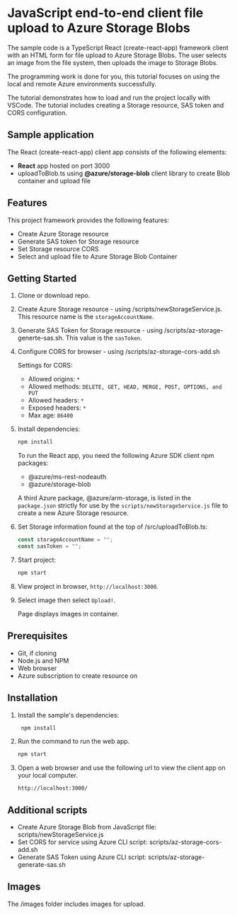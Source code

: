 # JavaScript end-to-end client file upload to Azure Storage Blobs

The sample code is a TypeScript React (create-react-app) framework client with an HTML form for file upload to Azure Storage Blobs. The user selects an image from the file system, then uploads the image to Storage Blobs. 

The programming work is done for you, this tutorial focuses on using the local and remote Azure environments successfully.

The tutorial demonstrates how to load and run the project locally with VSCode. The tutorial includes creating a Storage resource, SAS token and CORS configuration. 

## Sample application

The React (create-react-app) client app consists of the following elements:

* **React** app hosted on port 3000
* uploadToBlob.ts using **@azure/storage-blob** client library to create Blob container and upload file

## Features

This project framework provides the following features:

* Create Azure Storage resource
* Generate SAS token for Storage resource
* Set Storage resource CORS
* Select and upload file to Azure Storage Blob Container

## Getting Started

1. Clone or download repo. 
1. Create Azure Storage resource - using /scripts/newStorageService.js. This resource name is the `storageAccountName`.
1. Generate SAS Token for Storage resource - using /scripts/az-storage-generte-sas.sh. This value is the `sasToken`.
1. Configure CORS for browser - using /scripts/az-storage-cors-add.sh

    Settings for CORS:
    * Allowed origins: `*`
    * Allowed methods: `DELETE, GET, HEAD, MERGE, POST, OPTIONS, and PUT`
    * Allowed headers: `*`
    * Exposed headers: `*`
    * Max age: `86400`
1. Install dependencies: 

    ```javascript
    npm install
    ```

    To run the React app, you need the following Azure SDK client npm packages:
    * @azure/ms-rest-nodeauth
    * @azure/storage-blob

    A third Azure package, @azure/arm-storage, is listed in the `package.json` strictly for use by the `scripts/newStorageService.js` file to create a new Azure Storage resource.

1. Set Storage information found at the top of /src/uploadToBlob.ts:

    ```javascript
    const storageAccountName = "";
    const sasToken = "";
    ```

1. Start project: 

    ```javascript
    npm start
    ```

1. View project in browser, `http://localhost:3000`.

1. Select image then select `Upload!`. 

    Page displays images in container. 

## Prerequisites

- Git, if cloning 
- Node.js and NPM
- Web browser
- Azure subscription to create resource on

## Installation

1. Install the sample's dependencies:

   ```javascript
    npm install
    ```

1. Run the command to run the web app.

    ```javascript
    npm start
    ```

1. Open a web browser and use the following url to view the client app on your local computer.

    ```url
    http://localhost:3000/
    ```

## Additional scripts

* Create Azure Storage Blob from JavaScript file: scripts/newStorageService.js
* Set CORS for service using Azure CLI script: scripts/az-storage-cors-add.sh
* Generate SAS Token using Azure CLI script: scripts/az-storage-generate-sas.sh

## Images

The /images folder includes images for upload. 
